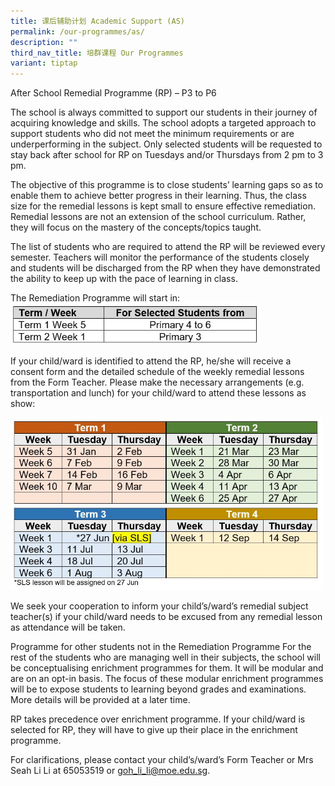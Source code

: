 ```yaml
---
title: 课后辅助计划 Academic Support (AS)
permalink: /our-programmes/as/
description: ""
third_nav_title: 培群课程 Our Programmes
variant: tiptap
---
```

After School Remedial Programme (RP) – P3 to P6 

The school is always committed to support our students in their journey of acquiring knowledge and skills. The school adopts a targeted approach to support students who did not meet the minimum requirements or are underperforming in the subject. Only selected students will be requested to stay back after school for RP on Tuesdays and/or Thursdays from 2 pm to 3 pm.

The objective of this programme is to close students’ learning gaps so as to enable them to achieve better progress in their learning. Thus, the class size for the remedial lessons is kept small to ensure effective remediation. Remedial lessons are not an extension of the school curriculum. Rather, they will focus on the mastery of the concepts/topics taught.

The list of students who are required to attend the RP will be reviewed every semester. Teachers will monitor the performance of the students closely and students will be discharged from the RP when they have demonstrated the ability to keep up with the pace of learning in class.  

The Remediation Programme will start in: 
<img src="/images/Our%20Programmes/RP1.jpg" alt="RP1" style="width:400px;height:100;">

If your child/ward is identified to attend the RP, he/she will receive a consent form and the detailed schedule of the weekly remedial lessons from the Form Teacher.  Please make the necessary arrangements (e.g. transportation and lunch) for your child/ward to attend these lessons as show:

<img src="/images/Our%20Programmes/RP2.jpg" alt="RP2" style="width:500px;height:300;">

We seek your cooperation to inform your child’s/ward’s remedial subject teacher(s) if your child/ward needs to be excused from any remedial lesson as attendance will be taken.

Programme for other students not in the Remediation Programme
For the rest of the students who are managing well in their subjects, the school will be conceptualising enrichment programmes for them. It will be modular and are on an opt-in basis. The focus of these modular enrichment programmes will be to expose students to learning beyond grades and examinations. More details will be provided at a later time.

RP takes precedence over enrichment programme. If your child/ward is selected for RP, they will have to give up their place in the enrichment programme.

For clarifications, please contact your child’s/ward’s Form Teacher or Mrs Seah Li Li at 65053519 or [goh_li_li@moe.edu.sg](goh_li_li@moe.edu.sg).